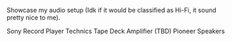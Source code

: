 Showcase my audio setup (Idk if it would be classified as Hi-Fi, it sound pretty nice to me).

Sony Record Player
Technics Tape Deck
Amplifier (TBD)
Pioneer Speakers
